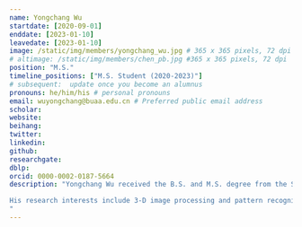 ```yaml
---
name: Yongchang Wu
startdate: [2020-09-01]
enddate: [2023-01-10]
leavedate: [2023-01-10]
image: /static/img/members/yongchang_wu.jpg # 365 x 365 pixels, 72 dpi
# altimage: /static/img/members/chen_pb.jpg #365 x 365 pixels, 72 dpi
position: "M.S."
timeline_positions: ["M.S. Student (2020-2023)"]
# subsequent:  update once you become an alumnus
pronouns: he/him/his # personal pronouns
email: wuyongchang@buaa.edu.cn # Preferred public email address
scholar: 
website: 
beihang:
twitter:
linkedin:
github: 
researchgate:
dblp: 
orcid: 0000-0002-0187-5664
description: "Yongchang Wu received the B.S. and M.S. degree from the School of Astronautics, Beihang University, Beijing, China, in 2020 and 2023, respectively.

His research interests include 3-D image processing and pattern recognition.
"
---
```

